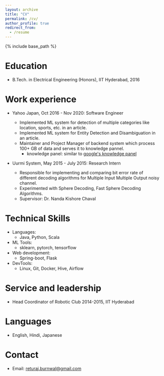 ```yaml
---
layout: archive
title: "CV"
permalink: /cv/
author_profile: true
redirect_from:
  - /resume
---
```


{% include base_path %}

Education
======
* B.Tech. in Electrical Engineering (Honors), IIT Hyderabad, 2016

Work experience
======
* Yahoo Japan, Oct 2016 - Nov 2020: Software Engineer
  * Implemented ML system for detection of multiple categories like location, sports, etc. in an article.
  * Implemented ML system for Entity Detection and Disambiguation in an article.
  * Maintainer and Project Manager of backend system which process 100+ GB of data and serves it to knowledge pannel.
    * knowledge panel: similar to [google's knowledge panel](https://support.google.com/knowledgepanel/answer/9163198?hl=en)

* Uurmi System, May 2015 - July 2015: Research Intern
  * Responsible for implementing and comparing bit error rate of different decoding algorithms for Multiple Input Multiple Output noisy channel.
  * Experimented with Sphere Decoding, Fast Sphere Decoding Algorithms.
  * Supervisor: Dr. Nanda Kishore Chaval
  
Technical Skills
======
* Languages:
  * Java, Python, Scala
* ML Tools:
  * sklearn, pytorch, tensorflow
* Web development:
  * Spring-boot, Flask
* DevTools:
  * Linux, Git, Docker, Hive, Airflow

Service and leadership
======
* Head Coordinator of Robotic Club 2014-2015, IIT Hyderabad

Languages
======
* English, Hindi, Japanese

Contact
======
* Email: returaj.burnwal@gmail.com

